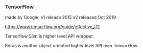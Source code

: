 ### TensorFlow 

made by Google.
v1 release 2015
v2 released Oct 2019

https://www.tensorflow.org/guide/effective_tf2

Tensorflow Slim is higher level API wrapper.

Keras is another object oriented higher level API over TensorFlow.

